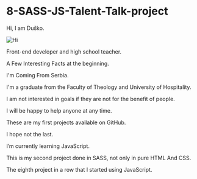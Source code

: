 # 8-SASS-JS-Talent-Talk-project

Hi, I am Duško.

![Hi](https://github.com/Duskorsl/8-SASS-JS-Talent-Talk-project/assets/105879280/0c988ab4-284f-41cd-9309-763304eeb7d5)


Front-end developer and high school teacher.

A Few Interesting Facts at the beginning.

I'm Coming From Serbia.

I'm a graduate from the Faculty of Theology and University of Hospitality.

I am not interested in goals if they are not for the benefit of people.

I will be happy to help anyone at any time.

These are my first projects available on GitHub.

I hope not the last.

I’m currently learning JavaScript.

This is my second project done in SASS, not only in pure HTML And CSS.

The eighth project in a row that I started using JavaScript.
